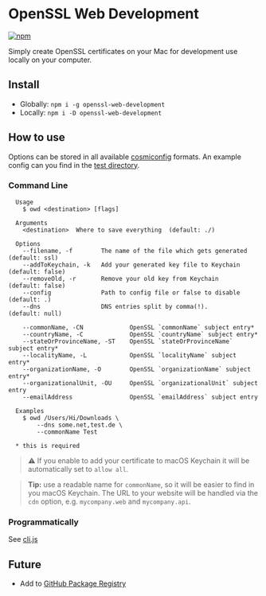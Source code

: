 # OpenSSL Web Development

[![npm](https://img.shields.io/npm/v/openssl-web-development.svg?style=for-the-badge)](https://www.npmjs.com/package/openssl-web-development)

Simply create OpenSSL certificates on your Mac for development use locally on
your computer.

## Install

- Globally: `npm i -g openssl-web-development`
- Locally: `npm i -D openssl-web-development`

## How to use

Options can be stored in all available
[cosmiconfig](https://www.npmjs.com/package/cosmiconfig) formats. An example
config can you find in the [test directory](./test/.opensslrc.yaml).

### Command Line

```shell
  Usage
    $ owd <destination> [flags]

  Arguments
    <destination>  Where to save everything  (default: ./)

  Options
    --filename, -f        The name of the file which gets generated   (default: ssl)
    --addToKeychain, -k   Add your generated key file to Keychain     (default: false)
    --removeOld, -r       Remove your old key from Keychain           (default: false)
    --config              Path to config file or false to disable     (default: .)
    --dns                 DNS entries split by comma(!).              (default: null)

    --commonName, -CN             OpenSSL `commonName` subject entry*
    --countryName, -C             OpenSSL `countryName` subject entry*
    --stateOrProvinceName, -ST    OpenSSL `stateOrProvinceName` subject entry*
    --localityName, -L            OpenSSL `localityName` subject entry*
    --organizationName, -O        OpenSSL `organizationName` subject entry*
    --organizationalUnit, -OU     OpenSSL `organizationalUnit` subject entry
    --emailAddress                OpenSSL `emailAddress` subject entry

  Examples
    $ owd /Users/Hi/Downloads \
        --dns some.net,test.de \
        --commonName Test

  * this is required
```

> ⚠️ If you enable to add your certificate to macOS Keychain it will be
> automatically set to `allow all`.

> **Tip:** use a readable name for `commonName`, so it will be easier to find in
> you macOS Keychain. The URL to your website will be handled via the `cdn`
> option, e.g. `mycompany.web` and `mycompany.api`.

### Programmatically

See [cli.js](./cli.js)

## Future

- Add to [GitHub Package Registry](https://github.com/features/package-registry)
